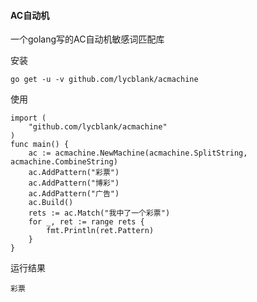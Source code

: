 #### AC自动机

一个golang写的AC自动机敏感词匹配库

安装

```shell
go get -u -v github.com/lycblank/acmachine
```

使用

```golang
import (
    "github.com/lycblank/acmachine"
)
func main() {
    ac := acmachine.NewMachine(acmachine.SplitString, acmachine.CombineString)
    ac.AddPattern("彩票")
    ac.AddPattern("博彩")
    ac.AddPattern("广告")
    ac.Build()
    rets := ac.Match("我中了一个彩票")
    for _, ret := range rets {
        fmt.Println(ret.Pattern)
    }
}
```

运行结果
```shell
彩票
```
